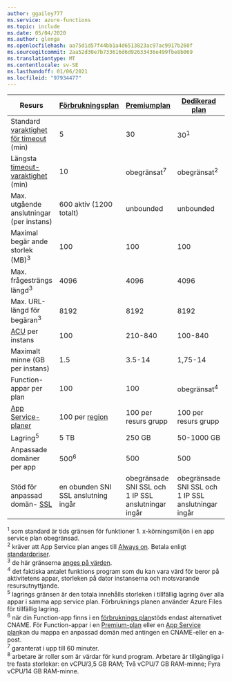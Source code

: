```yaml
---
author: ggailey777
ms.service: azure-functions
ms.topic: include
ms.date: 05/04/2020
ms.author: glenga
ms.openlocfilehash: aa75d1d57f44bb1a4d6513823ac97ac9917b260f
ms.sourcegitcommit: 2aa52d30e7b733616d6d92633436e499fbe8b069
ms.translationtype: MT
ms.contentlocale: sv-SE
ms.lasthandoff: 01/06/2021
ms.locfileid: "97934477"
---
```

| Resurs |[Förbrukningsplan](../articles/azure-functions/consumption-plan.md)|[Premiumplan](../articles/azure-functions/functions-premium-plan.md)|[Dedikerad plan](../articles/azure-functions/dedicated-plan.md)|[ASE](../articles/app-service/environment/intro.md)| [Kubernetes](../articles/aks/quotas-skus-regions.md) |
| --- | --- | --- | --- | --- | --- |
|Standard [varaktighet för timeout](../articles/azure-functions/functions-scale.md#timeout) (min) |5 | 30 |30<sup>1</sup> | 30 | 30 |
|Längsta [timeout-varaktighet](../articles/azure-functions/functions-scale.md#timeout) (min) |10 | obegränsat<sup>7</sup> | obegränsat<sup>2</sup> | unbounded | unbounded |
| Max. utgående anslutningar (per instans) | 600 aktiv (1200 totalt) | unbounded | unbounded | unbounded | unbounded |
| Maximal begär ande storlek (MB)<sup>3</sup> | 100 | 100 | 100 | 100 | Är beroende av kluster |
| Max. frågesträngs längd<sup>3</sup> | 4096 | 4096 | 4096 | 4096 | Är beroende av kluster |
| Max. URL-längd för begäran<sup>3</sup> | 8192 | 8192 | 8192 | 8192 | Är beroende av kluster |
|[ACU](../articles/virtual-machines/acu.md) per instans | 100 | 210-840 | 100-840 | 210-250<sup>8</sup> | [AKS-priser](https://azure.microsoft.com/pricing/details/container-service/) |
| Maximalt minne (GB per instans) | 1.5 | 3.5-14 | 1,75-14 | 3,5 – 14 | Alla noder stöds |
| Function-appar per plan |100 |100 |obegränsat<sup>4</sup> | unbounded | unbounded |
| [App Service-planer](../articles/app-service/overview-hosting-plans.md) | 100 per [region](https://azure.microsoft.com/global-infrastructure/regions/) |100 per resurs grupp |100 per resurs grupp | - | - |
| Lagring<sup>5</sup> |5 TB |250 GB |50-1000 GB | 1 TB | saknas |
| Anpassade domäner per app</a> |500<sup>6</sup> |500 |500 | 500 | saknas |
| Stöd för anpassad domän- [SSL](../articles/app-service/configure-ssl-bindings.md) |en obunden SNI SSL anslutning ingår | obegränsade SNI SSL och 1 IP SSL anslutningar ingår |obegränsade SNI SSL och 1 IP SSL anslutningar ingår | obegränsade SNI SSL och 1 IP SSL anslutningar ingår | saknas |

<sup>1</sup> som standard är tids gränsen för funktioner 1. x-körningsmiljön i en app service plan obegränsad.  
<sup>2</sup> kräver att App Service plan anges till [Always on](../articles/azure-functions/dedicated-plan.md#always-on). Betala enligt [standardpriser](https://azure.microsoft.com/pricing/details/app-service/).  
<sup>3</sup> de här gränserna [anges på värden](https://github.com/Azure/azure-functions-host/blob/dev/src/WebJobs.Script.WebHost/web.config).  
<sup>4</sup> det faktiska antalet funktions program som du kan vara värd för beror på aktivitetens appar, storleken på dator instanserna och motsvarande resursutnyttjande.  
<sup>5</sup> lagrings gränsen är den totala innehålls storleken i tillfällig lagring över alla appar i samma app service plan. Förbruknings planen använder Azure Files för tillfällig lagring.  
<sup>6</sup> när din Function-app finns i en [förbruknings plan](../articles/azure-functions/consumption-plan.md)stöds endast alternativet CNAME. För Function-appar i en [Premium-plan](../articles/azure-functions/functions-premium-plan.md) eller en [App Service plan](../articles/azure-functions/dedicated-plan.md)kan du mappa en anpassad domän med antingen en CNAME-eller en a-post.  
<sup>7</sup> garanterat i upp till 60 minuter.  
<sup>8</sup> arbetare är roller som är värdar för kund program. Arbetare är tillgängliga i tre fasta storlekar: en vCPU/3,5 GB RAM; Två vCPU/7 GB RAM-minne; Fyra vCPU/14 GB RAM-minne.